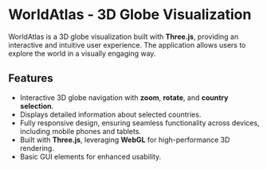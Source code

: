 # WorldAtlas - 3D Globe Visualization

WorldAtlas is a 3D globe visualization built with **Three.js**, providing an interactive and intuitive user experience. The application allows users to explore the world in a visually engaging way.

## Features

- Interactive 3D globe navigation with **zoom**, **rotate**, and **country selection**.
- Displays detailed information about selected countries.
- Fully responsive design, ensuring seamless functionality across devices, including mobile phones and tablets.
- Built with **Three.js**, leveraging **WebGL** for high-performance 3D rendering.
- Basic GUI elements for enhanced usability.
